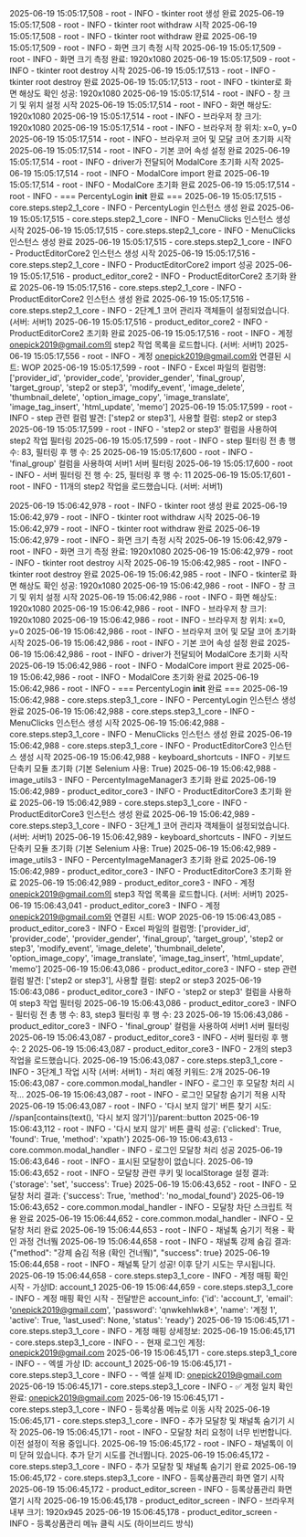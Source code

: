 2025-06-19 15:05:17,508 - root - INFO - tkinter root 생성 완료
2025-06-19 15:05:17,508 - root - INFO - tkinter root withdraw 시작
2025-06-19 15:05:17,508 - root - INFO - tkinter root withdraw 완료
2025-06-19 15:05:17,509 - root - INFO - 화면 크기 측정 시작
2025-06-19 15:05:17,509 - root - INFO - 화면 크기 측정 완료: 1920x1080
2025-06-19 15:05:17,509 - root - INFO - tkinter root destroy 시작
2025-06-19 15:05:17,513 - root - INFO - tkinter root destroy 완료
2025-06-19 15:05:17,513 - root - INFO - tkinter로 화면 해상도 확인 성공: 1920x1080
2025-06-19 15:05:17,514 - root - INFO - 창 크기 및 위치 설정 시작
2025-06-19 15:05:17,514 - root - INFO - 화면 해상도: 1920x1080
2025-06-19 15:05:17,514 - root - INFO - 브라우저 창 크기: 1920x1080
2025-06-19 15:05:17,514 - root - INFO - 브라우저 창 위치: x=0, y=0
2025-06-19 15:05:17,514 - root - INFO - 브라우저 코어 및 모달 코어 초기화 시작
2025-06-19 15:05:17,514 - root - INFO - 기본 코어 속성 설정 완료
2025-06-19 15:05:17,514 - root - INFO - driver가 전달되어 ModalCore 초기화 시작
2025-06-19 15:05:17,514 - root - INFO - ModalCore import 완료
2025-06-19 15:05:17,514 - root - INFO - ModalCore 초기화 완료
2025-06-19 15:05:17,514 - root - INFO - === PercentyLogin __init__ 완료 ===
2025-06-19 15:05:17,515 - core.steps.step2_1_core - INFO - PercentyLogin 인스턴스 생성 완료
2025-06-19 15:05:17,515 - core.steps.step2_1_core - INFO - MenuClicks 인스턴스 생성 시작
2025-06-19 15:05:17,515 - core.steps.step2_1_core - INFO - MenuClicks 인스턴스 생성 완료
2025-06-19 15:05:17,515 - core.steps.step2_1_core - INFO - ProductEditorCore2 인스턴스 생성 시작
2025-06-19 15:05:17,516 - core.steps.step2_1_core - INFO - ProductEditorCore2 import 성공
2025-06-19 15:05:17,516 - product_editor_core2 - INFO - ProductEditorCore2 초기화 완료
2025-06-19 15:05:17,516 - core.steps.step2_1_core - INFO - ProductEditorCore2 인스턴스 생성 완료
2025-06-19 15:05:17,516 - core.steps.step2_1_core - INFO - 2단계_1 코어 관리자 객체들이 설정되었습니다. (서버: 서버1)
2025-06-19 15:05:17,516 - product_editor_core2 - INFO - ProductEditorCore2 초기화 완료
2025-06-19 15:05:17,516 - root - INFO - 계정 onepick2019@gmail.com의 step2 작업 목록을 로드합니다. (서버: 서버1)
2025-06-19 15:05:17,556 - root - INFO - 계정 onepick2019@gmail.com와 연결된 시트: WOP
2025-06-19 15:05:17,599 - root - INFO - Excel 파일의 컬럼명: ['provider_id', 'provider_code', 'provider_gender', 'final_group', 'target_group', 'step2 or step3', 'modify_event', 'image_delete', 'thumbnail_delete', 'option_image_copy', 'image_translate', 'image_tag_insert', 'html_update', 'memo']
2025-06-19 15:05:17,599 - root - INFO - step 관련 컬럼 발견: ['step2 or step3'], 사용할 컬럼: step2 or step3
2025-06-19 15:05:17,599 - root - INFO - 'step2 or step3' 컬럼을 사용하여 step2 작업 필터링
2025-06-19 15:05:17,599 - root - INFO - step 필터링 전 총 행 수: 83, 필터링 후 행 수: 25
2025-06-19 15:05:17,600 - root - INFO - 'final_group' 컬럼을 사용하여 서버1 서버 필터링
2025-06-19 15:05:17,600 - root - INFO - 서버 필터링 전 행 수: 25, 필터링 후 행 수: 11
2025-06-19 15:05:17,601 - root - INFO - 11개의 step2 작업을 로드했습니다. (서버: 서버1)



2025-06-19 15:06:42,978 - root - INFO - tkinter root 생성 완료
2025-06-19 15:06:42,979 - root - INFO - tkinter root withdraw 시작
2025-06-19 15:06:42,979 - root - INFO - tkinter root withdraw 완료
2025-06-19 15:06:42,979 - root - INFO - 화면 크기 측정 시작
2025-06-19 15:06:42,979 - root - INFO - 화면 크기 측정 완료: 1920x1080
2025-06-19 15:06:42,979 - root - INFO - tkinter root destroy 시작
2025-06-19 15:06:42,985 - root - INFO - tkinter root destroy 완료
2025-06-19 15:06:42,985 - root - INFO - tkinter로 화면 해상도 확인 성공: 1920x1080
2025-06-19 15:06:42,986 - root - INFO - 창 크기 및 위치 설정 시작
2025-06-19 15:06:42,986 - root - INFO - 화면 해상도: 1920x1080
2025-06-19 15:06:42,986 - root - INFO - 브라우저 창 크기: 1920x1080
2025-06-19 15:06:42,986 - root - INFO - 브라우저 창 위치: x=0, y=0
2025-06-19 15:06:42,986 - root - INFO - 브라우저 코어 및 모달 코어 초기화 시작
2025-06-19 15:06:42,986 - root - INFO - 기본 코어 속성 설정 완료
2025-06-19 15:06:42,986 - root - INFO - driver가 전달되어 ModalCore 초기화 시작
2025-06-19 15:06:42,986 - root - INFO - ModalCore import 완료
2025-06-19 15:06:42,986 - root - INFO - ModalCore 초기화 완료
2025-06-19 15:06:42,986 - root - INFO - === PercentyLogin __init__ 완료 ===
2025-06-19 15:06:42,988 - core.steps.step3_1_core - INFO - PercentyLogin 인스턴스 생성 완료
2025-06-19 15:06:42,988 - core.steps.step3_1_core - INFO - MenuClicks 인스턴스 생성 시작
2025-06-19 15:06:42,988 - core.steps.step3_1_core - INFO - MenuClicks 인스턴스 생성 완료
2025-06-19 15:06:42,988 - core.steps.step3_1_core - INFO - ProductEditorCore3 인스턴스 생성 시작
2025-06-19 15:06:42,988 - keyboard_shortcuts - INFO - 키보드 단축키 모듈 초기화 (기본 Selenium 사용: True)
2025-06-19 15:06:42,988 - image_utils3 - INFO - PercentyImageManager3 초기화 완료
2025-06-19 15:06:42,989 - product_editor_core3 - INFO - ProductEditorCore3 초기화 완료
2025-06-19 15:06:42,989 - core.steps.step3_1_core - INFO - ProductEditorCore3 인스턴스 생성 완료
2025-06-19 15:06:42,989 - core.steps.step3_1_core - INFO - 3단계_1 코어 관리자 객체들이 설정되었습니다. (서버: 서버1)
2025-06-19 15:06:42,989 - keyboard_shortcuts - INFO - 키보드 단축키 모듈 초기화 (기본 Selenium 사용: True)
2025-06-19 15:06:42,989 - image_utils3 - INFO - PercentyImageManager3 초기화 완료
2025-06-19 15:06:42,989 - product_editor_core3 - INFO - ProductEditorCore3 초기화 완료
2025-06-19 15:06:42,989 - product_editor_core3 - INFO - 계정 onepick2019@gmail.com의 step3 작업 목록을 로드합니다. (서버: 서버1)
2025-06-19 15:06:43,041 - product_editor_core3 - INFO - 계정 onepick2019@gmail.com와 연결된 시트: WOP
2025-06-19 15:06:43,085 - product_editor_core3 - INFO - Excel 파일의 컬럼명: ['provider_id', 'provider_code', 'provider_gender', 'final_group', 'target_group', 'step2 or step3', 'modify_event', 'image_delete', 'thumbnail_delete', 'option_image_copy', 'image_translate', 'image_tag_insert', 'html_update', 'memo']
2025-06-19 15:06:43,086 - product_editor_core3 - INFO - step 관련 컬럼 발견: ['step2 or step3'], 사용할 컬럼: step2 or step3
2025-06-19 15:06:43,086 - product_editor_core3 - INFO - 'step2 or step3' 컬럼을 사용하여 step3 작업 필터링
2025-06-19 15:06:43,086 - product_editor_core3 - INFO - 필터링 전 총 행 수: 83, step3 필터링 후 행 수: 23
2025-06-19 15:06:43,086 - product_editor_core3 - INFO - 'final_group' 컬럼을 사용하여 서버1 서버 필터링
2025-06-19 15:06:43,087 - product_editor_core3 - INFO - 서버 필터링 후 행 수: 2
2025-06-19 15:06:43,087 - product_editor_core3 - INFO - 2개의 step3 작업을 로드했습니다.
2025-06-19 15:06:43,087 - core.steps.step3_1_core - INFO - 3단계_1 작업 시작 (서버: 서버1) - 처리 예정 키워드: 2개
2025-06-19 15:06:43,087 - core.common.modal_handler - INFO - 로그인 후 모달창 처리 시작...
2025-06-19 15:06:43,087 - root - INFO - 로그인 모달창 숨기기 적용 시작
2025-06-19 15:06:43,087 - root - INFO - '다시 보지 않기' 버튼 찾기 시도: //span[contains(text(), '다시 보지 않기')]/parent::button
2025-06-19 15:06:43,112 - root - INFO - '다시 보지 않기' 버튼 클릭 성공: {'clicked': True, 'found': True, 'method': 'xpath'}
2025-06-19 15:06:43,613 - core.common.modal_handler - INFO - 로그인 모달창 처리 성공
2025-06-19 15:06:43,646 - root - INFO - 표시된 모달창이 없습니다.
2025-06-19 15:06:43,652 - root - INFO - 모달창 관련 쿠키 및 localStorage 설정 결과: {'storage': 'set', 'success': True}
2025-06-19 15:06:43,652 - root - INFO - 모달창 처리 결과: {'success': True, 'method': 'no_modal_found'}
2025-06-19 15:06:43,652 - core.common.modal_handler - INFO - 모달창 차단 스크립트 적용 완료
2025-06-19 15:06:44,652 - core.common.modal_handler - INFO - 모달창 처리 완료
2025-06-19 15:06:44,653 - root - INFO - 채널톡 숨기기 적용 - 확인 과정 건너뛐
2025-06-19 15:06:44,658 - root - INFO - 채널톡 강제 숨김 결과: {"method": "강제 숨김 적용 (확인 건너뛐)", "success": true}
2025-06-19 15:06:44,658 - root - INFO - 채널톡 닫기 성공! 이후 닫기 시도는 무시됩니다.
2025-06-19 15:06:44,658 - core.steps.step3_1_core - INFO - 계정 매핑 확인 시작 - 가상ID: account_1
2025-06-19 15:06:44,659 - core.steps.step3_1_core - INFO - 계정 매핑 확인 시작 - 전달받은 account_info: {'id': 'account_1', 'email': 'onepick2019@gmail.com', 'password': 'qnwkehlwk8*', 'name': '계정 1', 'active': True, 'last_used': None, 'status': 'ready'}
2025-06-19 15:06:45,171 - core.steps.step3_1_core - INFO - 계정 매핑 상세정보:
2025-06-19 15:06:45,171 - core.steps.step3_1_core - INFO -   - 현재 로그인 계정: onepick2019@gmail.com
2025-06-19 15:06:45,171 - core.steps.step3_1_core - INFO -   - 엑셀 가상 ID: account_1
2025-06-19 15:06:45,171 - core.steps.step3_1_core - INFO -   - 엑셀 실제 ID: onepick2019@gmail.com
2025-06-19 15:06:45,171 - core.steps.step3_1_core - INFO - ✅ 계정 일치 확인 완료: onepick2019@gmail.com
2025-06-19 15:06:45,171 - core.steps.step3_1_core - INFO - 등록상품 메뉴로 이동 시작
2025-06-19 15:06:45,171 - core.steps.step3_1_core - INFO - 추가 모달창 및 채널톡 숨기기 시작
2025-06-19 15:06:45,171 - root - INFO - 모달창 처리 요청이 너무 빈번합니다. 이전 설정이 적용 중입니다.
2025-06-19 15:06:45,172 - root - INFO - 채널톡이 이미 닫혀 있습니다. 추가 닫기 시도를 건너뜁니다.
2025-06-19 15:06:45,172 - core.steps.step3_1_core - INFO - 추가 모달창 및 채널톡 숨기기 완료
2025-06-19 15:06:45,172 - core.steps.step3_1_core - INFO - 등록상품관리 화면 열기 시작
2025-06-19 15:06:45,172 - product_editor_screen - INFO - 등록상품관리 화면 열기 시작
2025-06-19 15:06:45,178 - product_editor_screen - INFO - 브라우저 내부 크기: 1920x945
2025-06-19 15:06:45,178 - product_editor_screen - INFO - 등록상품관리 메뉴 클릭 시도 (하이브리드 방식)